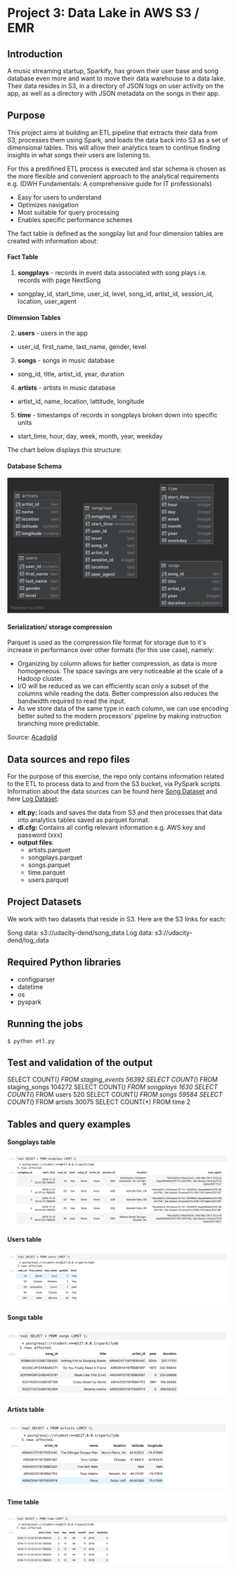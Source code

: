# Project 3: Data Lake in AWS S3 / EMR

## Introduction
A music streaming startup, Sparkify, has grown their user base and song database even more and want to move their data warehouse to a data lake. Their data resides in S3, in a directory of JSON logs on user activity on the app, as well as a directory with JSON metadata on the songs in their app.

## Purpose
This project aims at building an ETL pipeline that extracts their data from S3, processes them using Spark, and loads the data back into S3 as a set of dimensional tables. This will allow their analytics team to continue finding insights in what songs their users are listening to.

For this a predifined ETL process is executed and star schema is chosen as the more flexible and convenient approach to the analytical requirements e.g. (DWH Fundamentals: A comprehensive guide for IT professionals)

- Easy for users to understand
- Optimizes navigation
- Most suitable for query processing
- Enables specific performance schemes

The fact table is defined as the songplay list and four dimension tables are created with information about:

#### Fact Table
1. **songplays** - records in event data associated with song plays i.e. records with page NextSong
- songplay_id, start_time, user_id, level, song_id, artist_id, session_id, location, user_agent

#### Dimension Tables
2. **users** - users in the app
- user_id, first_name, last_name, gender, level
3. **songs** - songs in music database
- song_id, title, artist_id, year, duration
4. **artists** - artists in music database
- artist_id, name, location, lattitude, longitude
5. **time** - timestamps of records in songplays broken down into specific units
- start_time, hour, day, week, month, year, weekday

The chart below displays this structure:

#### Database Schema
![alt text](https://github.com/phidesigner/DE_nanodegree/blob/master/Project%201/Pics/ERD.png)

#### Serialization/ storage compression

Parquet is used as the compression file format for storage due to it's increase in performance over other formats (for this use case), namely:

- Organizing by column allows for better compression, as data is more homogeneous. The space savings are very noticeable at the scale of a Hadoop cluster.
- I/O will be reduced as we can efficiently scan only a subset of the columns while reading the data. Better compression also reduces the bandwidth required to read the input.
- As we store data of the same type in each column, we can use encoding better suited to the modern processors’ pipeline by making instruction branching more predictable.

Source: [Acadgild](https://acadgild.com/blog/parquet-file-format-hadoop)

## Data sources and repo files
For the purpose of this exercise, the repo only contains information related to the ETL to process data to and from the S3 bucket, via PySpark scripts. Information about the data sources can be found here [Song Dataset](http://millionsongdataset.com/) and here [Log Dataset](https://github.com/Interana/eventsim):

- **elt.py:** loads and saves the data from S3 and then processes that data into analytics tables saved as parquet format.
- **dl.cfg:** Contains all config relevant information e.g. AWS key and password (xxx)
- **output files**:
    - artists.parquet
    - songplays.parquet
    - songs.parquet
    - time.parquet
    - users.parquet

## Project Datasets
We work with two datasets that reside in S3. Here are the S3 links for each:

Song data: s3://udacity-dend/song_data
Log data: s3://udacity-dend/log_data

## Required Python libraries
- configparser
- datetime
- os
- pyspark
 
## Running the jobs
```
$ python etl.py
```
## Test and validation of the output

SELECT COUNT(*) FROM staging_events
56392
SELECT COUNT(*) FROM staging_songs
104272
SELECT COUNT(*) FROM songplays
1630
SELECT COUNT(*) FROM users
520
SELECT COUNT(*) FROM songs
59584
SELECT COUNT(*) FROM artists
30075
SELECT COUNT(*) FROM time
2

## Tables and query examples
#### Songplays table
![alt text](https://github.com/phidesigner/DE_nanodegree/blob/master/Project%201/Pics/songplays.png)

#### Users table
![alt text](https://github.com/phidesigner/DE_nanodegree/blob/master/Project%201/Pics/users.png)

#### Songs table
![alt text](https://github.com/phidesigner/DE_nanodegree/blob/master/Project%201/Pics/songs.png)

#### Artists table
![alt text](https://github.com/phidesigner/DE_nanodegree/blob/master/Project%201/Pics/artists.png)

#### Time table
![alt text](https://github.com/phidesigner/DE_nanodegree/blob/master/Project%201/Pics/time.png)


